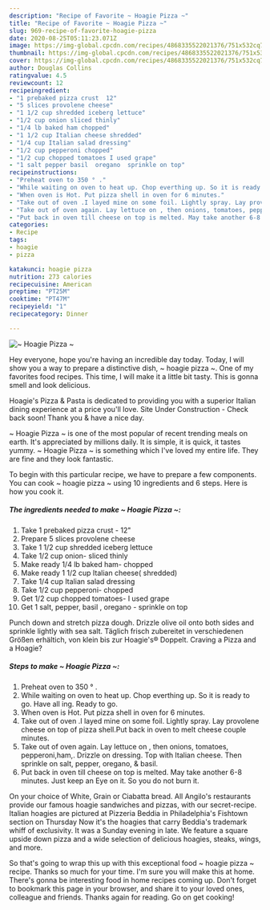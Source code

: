 ```yaml
---
description: "Recipe of Favorite ~ Hoagie Pizza ~"
title: "Recipe of Favorite ~ Hoagie Pizza ~"
slug: 969-recipe-of-favorite-hoagie-pizza
date: 2020-08-25T05:11:23.071Z
image: https://img-global.cpcdn.com/recipes/4868335522021376/751x532cq70/hoagie-pizza-recipe-main-photo.jpg
thumbnail: https://img-global.cpcdn.com/recipes/4868335522021376/751x532cq70/hoagie-pizza-recipe-main-photo.jpg
cover: https://img-global.cpcdn.com/recipes/4868335522021376/751x532cq70/hoagie-pizza-recipe-main-photo.jpg
author: Douglas Collins
ratingvalue: 4.5
reviewcount: 12
recipeingredient:
- "1 prebaked pizza crust  12"
- "5 slices provolene cheese"
- "1 1/2 cup shredded iceberg lettuce"
- "1/2 cup onion sliced thinly"
- "1/4 lb baked ham chopped"
- "1 1/2 cup Italian cheese shredded"
- "1/4 cup Italian salad dressing"
- "1/2 cup pepperoni chopped"
- "1/2 cup chopped tomatoes I used grape"
- "1 salt pepper basil  oregano  sprinkle on top"
recipeinstructions:
- "Preheat oven to 350 ° ."
- "While waiting on oven to heat up. Chop everthing up. So it is ready to go. Have all ing. Ready to go."
- "When oven is Hot. Put pizza shell in oven for 6 minutes."
- "Take out of oven .I layed mine on some foil. Lightly spray. Lay provolene cheese on top of pizza shell.Put back in oven to melt cheese couple minutes."
- "Take out of oven again. Lay lettuce on , then onions, tomatoes, pepperoni,ham,. Drizzle on dressing. Top with Italian cheese. Then sprinkle on salt, pepper, oregano, &amp; basil."
- "Put back in oven till cheese on top is melted. May take another 6-8 minutes. Just keep an Eye on it. So you do not burn it."
categories:
- Recipe
tags:
- hoagie
- pizza

katakunci: hoagie pizza 
nutrition: 273 calories
recipecuisine: American
preptime: "PT25M"
cooktime: "PT47M"
recipeyield: "1"
recipecategory: Dinner

---
```



![~ Hoagie Pizza ~](https://img-global.cpcdn.com/recipes/4868335522021376/751x532cq70/hoagie-pizza-recipe-main-photo.jpg)

Hey everyone, hope you're having an incredible day today. Today, I will show you a way to prepare a distinctive dish, ~ hoagie pizza ~. One of my favorites food recipes. This time, I will make it a little bit tasty. This is gonna smell and look delicious.

Hoagie&#39;s Pizza &amp; Pasta is dedicated to providing you with a superior Italian dining experience at a price you&#39;ll love. Site Under Construction - Check back soon! Thank you &amp; have a nice day.

~ Hoagie Pizza ~ is one of the most popular of recent trending meals on earth. It's appreciated by millions daily. It is simple, it is quick, it tastes yummy. ~ Hoagie Pizza ~ is something which I've loved my entire life. They are fine and they look fantastic.


To begin with this particular recipe, we have to prepare a few components. You can cook ~ hoagie pizza ~ using 10 ingredients and 6 steps. Here is how you cook it.

<!--inarticleads1-->

##### The ingredients needed to make ~ Hoagie Pizza ~:

1. Take 1 prebaked pizza crust - 12&#34;
1. Prepare 5 slices provolene cheese
1. Take 1 1/2 cup shredded iceberg lettuce
1. Take 1/2 cup onion- sliced thinly
1. Make ready 1/4 lb baked ham- chopped
1. Make ready 1 1/2 cup Italian cheese( shredded)
1. Take 1/4 cup Italian salad dressing
1. Take 1/2 cup pepperoni- chopped
1. Get 1/2 cup chopped tomatoes- I used grape
1. Get 1 salt, pepper, basil , oregano - sprinkle on top


Punch down and stretch pizza dough. Drizzle olive oil onto both sides and sprinkle lightly with sea salt. Täglich frisch zubereitet in verschiedenen Größen erhältich, von klein bis zur Hoagie&#39;s® Doppelt. Craving a Pizza and a Hoagie? 

<!--inarticleads2-->

##### Steps to make ~ Hoagie Pizza ~:

1. Preheat oven to 350 ° .
1. While waiting on oven to heat up. Chop everthing up. So it is ready to go. Have all ing. Ready to go.
1. When oven is Hot. Put pizza shell in oven for 6 minutes.
1. Take out of oven .I layed mine on some foil. Lightly spray. Lay provolene cheese on top of pizza shell.Put back in oven to melt cheese couple minutes.
1. Take out of oven again. Lay lettuce on , then onions, tomatoes, pepperoni,ham,. Drizzle on dressing. Top with Italian cheese. Then sprinkle on salt, pepper, oregano, &amp; basil.
1. Put back in oven till cheese on top is melted. May take another 6-8 minutes. Just keep an Eye on it. So you do not burn it.


On your choice of White, Grain or Ciabatta bread. All Angilo&#39;s restaurants provide our famous hoagie sandwiches and pizzas, with our secret-recipe. Italian hoagies are pictured at Pizzeria Beddia in Philadelphia&#39;s Fishtown section on Thursday Now it&#39;s the hoagies that carry Beddia&#39;s trademark whiff of exclusivity. It was a Sunday evening in late. We feature a square upside down pizza and a wide selection of delicious hoagies, steaks, wings, and more. 

So that's going to wrap this up with this exceptional food ~ hoagie pizza ~ recipe. Thanks so much for your time. I'm sure you will make this at home. There's gonna be interesting food in home recipes coming up. Don't forget to bookmark this page in your browser, and share it to your loved ones, colleague and friends. Thanks again for reading. Go on get cooking!
